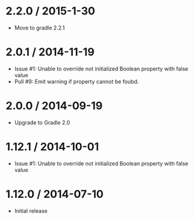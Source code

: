 2.2.0 / 2015-1-30
===================

* Move to gradle 2.2.1

2.0.1 / 2014-11-19
==================

* Issue #1: Unable to override not initialized Boolean property with false value
* Pull #9: Emit warning if property cannot be foubd.

2.0.0 / 2014-09-19
==================

* Upgrade to Gradle 2.0

1.12.1 / 2014-10-01
==================

* Issue #1: Unable to override not initialized Boolean property with false value

1.12.0 / 2014-07-10
==================

* Initial release
